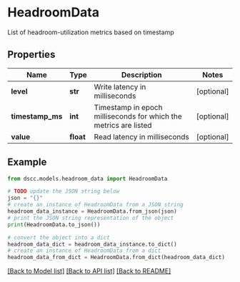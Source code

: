 # HeadroomData

List of headroom-utilization metrics based on timestamp

## Properties

Name | Type | Description | Notes
------------ | ------------- | ------------- | -------------
**level** | **str** | Write latency in milliseconds | [optional] 
**timestamp_ms** | **int** | Timestamp in epoch milliseconds for which the metrics are listed | [optional] 
**value** | **float** | Read latency in milliseconds | [optional] 

## Example

```python
from dscc.models.headroom_data import HeadroomData

# TODO update the JSON string below
json = "{}"
# create an instance of HeadroomData from a JSON string
headroom_data_instance = HeadroomData.from_json(json)
# print the JSON string representation of the object
print(HeadroomData.to_json())

# convert the object into a dict
headroom_data_dict = headroom_data_instance.to_dict()
# create an instance of HeadroomData from a dict
headroom_data_from_dict = HeadroomData.from_dict(headroom_data_dict)
```
[[Back to Model list]](../README.md#documentation-for-models) [[Back to API list]](../README.md#documentation-for-api-endpoints) [[Back to README]](../README.md)


